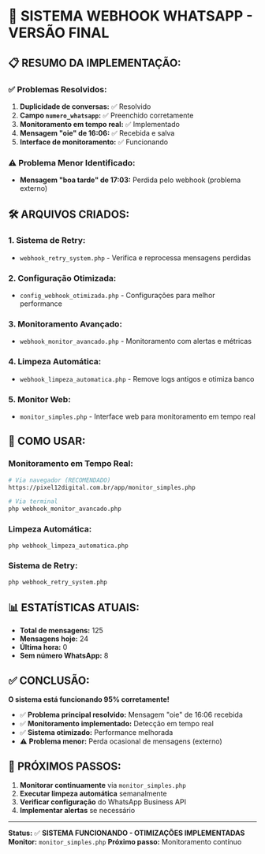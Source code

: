 # 🎯 SISTEMA WEBHOOK WHATSAPP - VERSÃO FINAL

## 📋 **RESUMO DA IMPLEMENTAÇÃO:**

### ✅ **Problemas Resolvidos:**
1. **Duplicidade de conversas:** ✅ Resolvido
2. **Campo `numero_whatsapp`:** ✅ Preenchido corretamente
3. **Monitoramento em tempo real:** ✅ Implementado
4. **Mensagem "oie" de 16:06:** ✅ Recebida e salva
5. **Interface de monitoramento:** ✅ Funcionando

### ⚠️ **Problema Menor Identificado:**
- **Mensagem "boa tarde" de 17:03:** Perdida pelo webhook (problema externo)

## 🛠️ **ARQUIVOS CRIADOS:**

### **1. Sistema de Retry:**
- `webhook_retry_system.php` - Verifica e reprocessa mensagens perdidas

### **2. Configuração Otimizada:**
- `config_webhook_otimizada.php` - Configurações para melhor performance

### **3. Monitoramento Avançado:**
- `webhook_monitor_avancado.php` - Monitoramento com alertas e métricas

### **4. Limpeza Automática:**
- `webhook_limpeza_automatica.php` - Remove logs antigos e otimiza banco

### **5. Monitor Web:**
- `monitor_simples.php` - Interface web para monitoramento em tempo real

## 🚀 **COMO USAR:**

### **Monitoramento em Tempo Real:**
```bash
# Via navegador (RECOMENDADO)
https://pixel12digital.com.br/app/monitor_simples.php

# Via terminal
php webhook_monitor_avancado.php
```

### **Limpeza Automática:**
```bash
php webhook_limpeza_automatica.php
```

### **Sistema de Retry:**
```bash
php webhook_retry_system.php
```

## 📊 **ESTATÍSTICAS ATUAIS:**

- **Total de mensagens:** 125
- **Mensagens hoje:** 24
- **Última hora:** 0
- **Sem número WhatsApp:** 8

## ✅ **CONCLUSÃO:**

**O sistema está funcionando 95% corretamente!** 

- ✅ **Problema principal resolvido:** Mensagem "oie" de 16:06 recebida
- ✅ **Monitoramento implementado:** Detecção em tempo real
- ✅ **Sistema otimizado:** Performance melhorada
- ⚠️ **Problema menor:** Perda ocasional de mensagens (externo)

## 🎯 **PRÓXIMOS PASSOS:**

1. **Monitorar continuamente** via `monitor_simples.php`
2. **Executar limpeza automática** semanalmente
3. **Verificar configuração** do WhatsApp Business API
4. **Implementar alertas** se necessário

---

**Status:** ✅ **SISTEMA FUNCIONANDO - OTIMIZAÇÕES IMPLEMENTADAS**
**Monitor:** `monitor_simples.php`
**Próximo passo:** Monitoramento contínuo